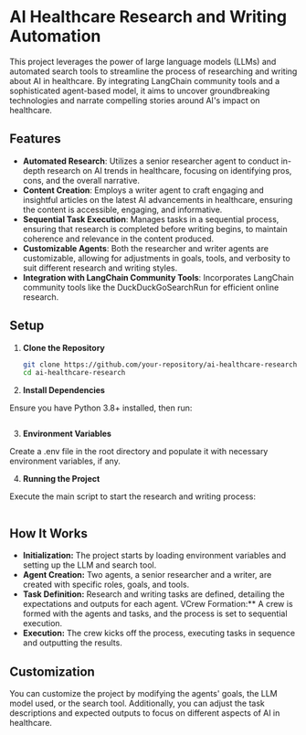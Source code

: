 # AI Healthcare Research and Writing Automation

This project leverages the power of large language models (LLMs) and automated search tools to streamline the process of researching and writing about AI in healthcare. By integrating LangChain community tools and a sophisticated agent-based model, it aims to uncover groundbreaking technologies and narrate compelling stories around AI's impact on healthcare.

## Features

- **Automated Research**: Utilizes a senior researcher agent to conduct in-depth research on AI trends in healthcare, focusing on identifying pros, cons, and the overall narrative.
- **Content Creation**: Employs a writer agent to craft engaging and insightful articles on the latest AI advancements in healthcare, ensuring the content is accessible, engaging, and informative.
- **Sequential Task Execution**: Manages tasks in a sequential process, ensuring that research is completed before writing begins, to maintain coherence and relevance in the content produced.
- **Customizable Agents**: Both the researcher and writer agents are customizable, allowing for adjustments in goals, tools, and verbosity to suit different research and writing styles.
- **Integration with LangChain Community Tools**: Incorporates LangChain community tools like the DuckDuckGoSearchRun for efficient online research.

## Setup

1. **Clone the Repository**

   ```bash
   git clone https://github.com/your-repository/ai-healthcare-research.git
   cd ai-healthcare-research
   ```

2. **Install Dependencies**

Ensure you have Python 3.8+ installed, then run:

```pip install -r requirements.txt

```

3. **Environment Variables**

Create a .env file in the root directory and populate it with necessary environment variables, if any.

4. **Running the Project**

Execute the main script to start the research and writing process:

```python main.py

```

## How It Works

- **Initialization:** The project starts by loading environment variables and setting up the LLM and search tool.
- **Agent Creation:** Two agents, a senior researcher and a writer, are created with specific roles, goals, and tools.
- **Task Definition:** Research and writing tasks are defined, detailing the expectations and outputs for each agent.
  VCrew Formation:\*\* A crew is formed with the agents and tasks, and the process is set to sequential execution.
- **Execution:** The crew kicks off the process, executing tasks in sequence and outputting the results.

## Customization

You can customize the project by modifying the agents' goals, the LLM model used, or the search tool. Additionally, you can adjust the task descriptions and expected outputs to focus on different aspects of AI in healthcare.
